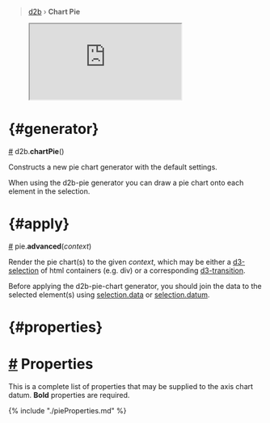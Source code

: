 > [d2b](../README.md) › **Chart Pie**

<!-- ![Local Image](../gifs/chart-pie.gif) -->
<figure class="pie_default_donut">
    <iframe 
        src="https://codesandbox.io/embed/github/d2bjs/demos/tree/master/charts/pie/default-donut?runonclick=0&codemirror=1&module=/index.js&view=preview"
    ></iframe>
</figure>

# {#generator}
[#](#generator) d2b.**chartPie**()

Constructs a new pie chart generator with the default settings.

When using the d2b-pie generator you can draw a pie chart onto each element in the selection.

# {#apply}
[#](#apply) pie.**advanced**(*context*)

Render the pie chart(s) to the given *context*, which may be either a [d3-selection](https://github.com/d3/d3-selection) of html containers (e.g. div) or a corresponding [d3-transition](https://github.com/d3/d3-transition).

Before applying the d2b-pie-chart generator, you should join the data to the selected element(s) using [selection.data](https://github.com/d3/d3-selection#selection_data) or [selection.datum](https://github.com/d3/d3-selection#selection_datum).

# {#properties}
# [#](#properties) Properties

This is a complete list of properties that may be supplied to the axis chart datum. **Bold** properties are required.

{% include "./pieProperties.md" %}